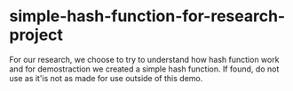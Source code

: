 # simple-hash-function-for-research-project
 For our research, we choose to try to understand how hash function work and for demostraction we created a simple hash function. If found, do not use as it'is not as made for use outside of this demo.
